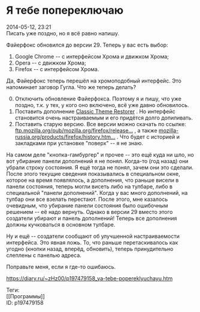 Я тебе попереключаю
====================

   
 2014-05-12, 23:21   
  Писать уже поздно, но я всё равно напишу.   
   
 Файерфокс обновился до версии 29. Теперь у вас есть выбор:   
   
 1) Google Chrome -- с интерфейсом Хрома и движком Хрома;   
 2) Opera -- с движком Хрома;   
 3) Firefox -- с интерфейсом Хрома.   
   
 Да, Файерфокс теперь перешёл на хромоподобный интерфейс. Это напоминает заговор Гугла. Что же теперь делать?   
   
 0) Отключить обновление Файерфокса. Поэтому я и пишу, что уже поздно, т.к. у тех, у кого оно включено, всё уже давно обновилось.   
 1) Поставить дополнение  [Classic Theme Restorer](https://addons.mozilla.org/ru/firefox/addon/classicthemerestorer/)  . Но интерфейс становится очень настраиваемым и его придётся долго допиливать.   
 2) Поставить старую версию. Все версии можно скачать по ссылке:  [ftp.mozilla.org/pub/mozilla.org/firefox/release...](https://ftp.mozilla.org/pub/mozilla.org/firefox/releases/28.0/win32/ru/)  , а также  [mozilla-russia.org/products/firefox/history.htm...](https://mozilla-russia.org/products/firefox/history.html)  . Что будет с историей и закладками при установке "поверх" -- я не знаю.   
   
 На самом деле "кнопка-гамбургер" и прочее -- это ещё куда ни шло, но вот убирание панели дополнений я не понял. Когда-то (год назад) они убрали строку состояния. Я ещё тогда не понял, зачем они это сделали. После этого текущие сведения показывались в специальном окне, которое на время появлялось, а дополнения, что раньше висели в панели состояния, теперь могли висеть либо на тулбаре, либо в специальной "панели дополнений". Когда у вас много дополнений, на тулбар они все взелать перестают. После этого, мне казалось очевидным, что убирание панели состояния было ошибочным решением -- её надо вернуть. Однако в версии 29 вместо этого создатели убирают и панель дополнений! Теперь все дополнения должны кучковаться в основном тулбаре.   
   
 Ну и ещё -- создатели сообщают об улучшенной настраиваемости интерфейса. Это явная ложь. То, что раньше перетаскивалось как угодно (кнопки назад, вперёд, обновить), теперь принудительно слеплены с панелью адреса.   
   
 Поправьте меня, если я где-то ошибаюсь.   
    
 <https://diary.ru/~zHz00/p197479158_ya-tebe-popereklyuchayu.htm>   
   
 Теги:   
 [[Программы]]   
 ID: p197479158